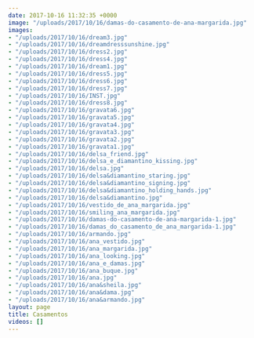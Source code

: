 ```yaml
---
date: 2017-10-16 11:32:35 +0000
image: "/uploads/2017/10/16/damas-do-casamento-de-ana-margarida.jpg"
images:
- "/uploads/2017/10/16/dream3.jpg"
- "/uploads/2017/10/16/dreamdresssunshine.jpg"
- "/uploads/2017/10/16/dress2.jpg"
- "/uploads/2017/10/16/dress4.jpg"
- "/uploads/2017/10/16/dream1.jpg"
- "/uploads/2017/10/16/dress5.jpg"
- "/uploads/2017/10/16/dress6.jpg"
- "/uploads/2017/10/16/dress7.jpg"
- "/uploads/2017/10/16/INST.jpg"
- "/uploads/2017/10/16/dress8.jpg"
- "/uploads/2017/10/16/gravata6.jpg"
- "/uploads/2017/10/16/gravata5.jpg"
- "/uploads/2017/10/16/gravata4.jpg"
- "/uploads/2017/10/16/gravata3.jpg"
- "/uploads/2017/10/16/gravata2.jpg"
- "/uploads/2017/10/16/gravata1.jpg"
- "/uploads/2017/10/16/delsa_friend.jpg"
- "/uploads/2017/10/16/delsa_e_diamantino_kissing.jpg"
- "/uploads/2017/10/16/delsa.jpg"
- "/uploads/2017/10/16/delsa&diamantino_staring.jpg"
- "/uploads/2017/10/16/delsa&diamantino_signing.jpg"
- "/uploads/2017/10/16/delsa&diamantino_holding_hands.jpg"
- "/uploads/2017/10/16/delsa&diamantino.jpg"
- "/uploads/2017/10/16/vestido_de_ana_margarida.jpg"
- "/uploads/2017/10/16/smiling_ana_margarida.jpg"
- "/uploads/2017/10/16/damas-do-casamento-de-ana-margarida-1.jpg"
- "/uploads/2017/10/16/damas_do_casamento_de_ana_margarida-1.jpg"
- "/uploads/2017/10/16/armando.jpg"
- "/uploads/2017/10/16/ana_vestido.jpg"
- "/uploads/2017/10/16/ana_margarida.jpg"
- "/uploads/2017/10/16/ana_looking.jpg"
- "/uploads/2017/10/16/ana_e_damas.jpg"
- "/uploads/2017/10/16/ana_buque.jpg"
- "/uploads/2017/10/16/ana.jpg"
- "/uploads/2017/10/16/ana&sheila.jpg"
- "/uploads/2017/10/16/ana&dama.jpg"
- "/uploads/2017/10/16/ana&armando.jpg"
layout: page
title: Casamentos
videos: []
---
```


